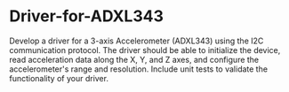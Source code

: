 # Driver-for-ADXL343
Develop a driver for a 3-axis Accelerometer (ADXL343) using the I2C communication protocol. The driver should be able to initialize the device, read acceleration data along the X, Y, and Z axes, and configure the accelerometer's range and resolution. Include unit tests to validate the functionality of your driver.
